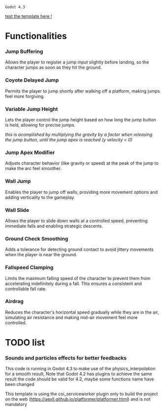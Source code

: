 `Godot 4.3`

[test the template here !](https://aexll.github.io/platformer/platformer.html)



# Functionalities

### Jump Buffering
Allows the player to register a jump input slightly before landing, so the character jumps as soon as they hit the ground.

### Coyote Delayed Jump
Permits the player to jump shortly after walking off a platform, making jumps feel more forgiving.

### Variable Jump Height
Lets the player control the jump height based on how long the jump button is held, allowing for precise jumps.

*this is acomplished by multiplying the gravity by a factor when releasing the jump button, until the jump apex is reached (y velocity < 0)*

### Jump Apex Modifier
Adjusts character behavior (like gravity or speed) at the peak of the jump to make the arc feel smoother.

### Wall Jump
Enables the player to jump off walls, providing more movement options and adding verticality to the gameplay.

### Wall Slide
Allows the player to slide down walls at a controlled speed, preventing immediate falls and enabling strategic descents.

### Ground Check Smoothing
Adds a tolerance for detecting ground contact to avoid jittery movements when the player is near the ground.

### Fallspeed Clamping
Limits the maximum falling speed of the character to prevent them from accelerating indefinitely during a fall. This ensures a consistent and controllable fall rate.

### Airdrag
Reduces the character's horizontal speed gradually while they are in the air, simulating air resistance and making mid-air movement feel more controlled.

# TODO list

### Sounds and particles effects for better feedbacks


This code is running in Godot 4.3 to make use of the physics_interpolation for a smooth result,
Note that Godot 4.2 has plugins to achieve the same result
the code should be valid for 4.2, maybe some functions name have been changed

This template is using the coi_serviceworker plugin only to build the project on the web (https://aexll.github.io/platformer/platformer.html) and is not mandatory

